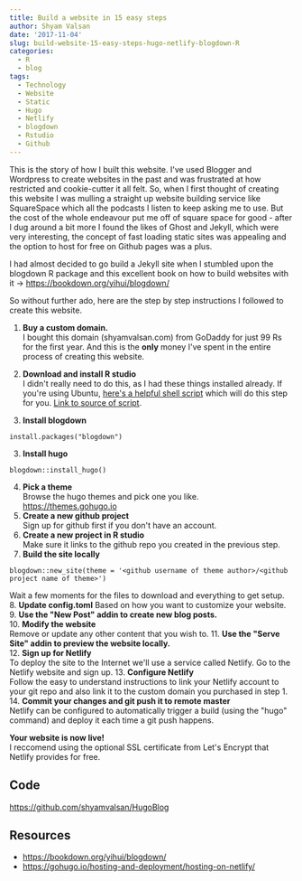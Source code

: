 ```yaml
---
title: Build a website in 15 easy steps
author: Shyam Valsan
date: '2017-11-04'
slug: build-website-15-easy-steps-hugo-netlify-blogdown-R
categories:
  - R
  - blog
tags:
  - Technology
  - Website
  - Static
  - Hugo
  - Netlify
  - blogdown
  - Rstudio
  - Github
---
```


This is the story of how I built this website. I've used Blogger and Wordpress to create websites in the past and was frustrated at how restricted and cookie-cutter it all felt. So, when I first thought of creating this website I was mulling a straight up website building service like SquareSpace which all the podcasts I listen to keep asking me to use. But the cost of the whole endeavour put me off of square space for good - after I dug around a bit more I found the likes of Ghost and Jekyll, which were very interesting, the concept of fast loading static sites was appealing and the option to host for free on Github pages was a plus. 

I had almost decided to go build a Jekyll site when I stumbled upon the blogdown R package and this excellent book on how to build websites with it -> https://bookdown.org/yihui/blogdown/

So without further ado, here are the step by step instructions I followed to create this website. 

1. **Buy a custom domain.**  
I bought this domain (shyamvalsan.com) from GoDaddy for just 99 Rs for the first year. And this is the **only** money I've spent in the entire process of creating this website.  

2. **Download and install R studio**  
I didn't really need to do this, as I had these things installed already. If you're using Ubuntu, [here's a helpful shell script](https://github.com/shyamvalsan/HugoBlog/blob/master/data/install_r.sh) which will do this step for you. [Link to source of script](https://github.com/shyamvalsan/HugoBlog/blob/master/data/install_r.sh).  

3. **Install blogdown**  
```
install.packages("blogdown")
```
3. **Install hugo**  
```
blogdown::install_hugo()
```
4. **Pick a theme**  
Browse the hugo themes and pick one you like. https://themes.gohugo.io
5. **Create a new github project**  
Sign up for github first if you don't have an account.
6. **Create a new project in R studio**  
Make sure it links to the github repo you created in the previous step.
7. **Build the site locally**  
```
blogdown::new_site(theme = '<github username of theme author>/<github project name of theme>')
```
Wait a few moments for the files to download and everything to get setup.
8. **Update config.toml**
Based on how you want to customize your website.
9. **Use the "New Post" addin to create new blog posts.**  
10. **Modify the website**  
Remove or update any other content that you wish to.
11. **Use the "Serve Site" addin to preview the website locally.**  
12. **Sign up for Netlify**  
To deploy the site to the Internet we'll use a service called Netlify. Go to the Netlify website and sign up. 
13. **Configure Netlify**  
Follow the easy to understand instructions to link your Netlify account to your git repo and also link it to the custom domain you purchased in step 1.
14. **Commit your changes and git push it to remote master**  
Netlify can be configured to automatically trigger a build (using the "hugo" command) and deploy it each time a git push happens.
  
**Your website is now live!**  
I reccomend using the optional SSL certificate from Let's Encrypt that Netlify provides for free.

## Code
https://github.com/shyamvalsan/HugoBlog

## Resources
* https://bookdown.org/yihui/blogdown/
* https://gohugo.io/hosting-and-deployment/hosting-on-netlify/